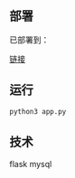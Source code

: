 ## 部署
已部署到：

[链接](http://121.196.11.83:5050)

## 运行
```python
python3 app.py
```
## 技术

flask
mysql

